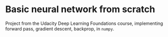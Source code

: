 # Basic neural network from scratch
Project from the Udacity Deep Learning Foundations course, implementing forward pass, gradient descent, backprop, in `numpy`.
